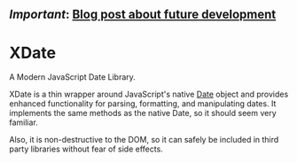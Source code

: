 
*Important*: [Blog post about future development](https://arshaw.com/2013/03/xdate-08-and-future-development)
-------------------------------------------------

XDate
=====

A Modern JavaScript Date Library.

XDate is a thin wrapper around JavaScript's native
[Date](https://developer.mozilla.org/en/JavaScript/Reference/Global_Objects/Date)
object and provides enhanced functionality for parsing, formatting, and manipulating dates.
It implements the same methods as the native Date, so it should seem very familiar.

Also, it is non-destructive to the DOM, so it can safely be included in third party libraries
without fear of side effects.